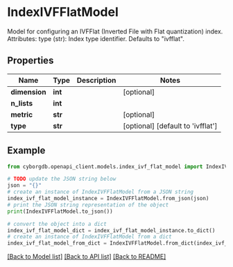 # IndexIVFFlatModel

Model for configuring an IVFFlat (Inverted File with Flat quantization) index.  Attributes:     type (str): Index type identifier. Defaults to \"ivfflat\".

## Properties

Name | Type | Description | Notes
------------ | ------------- | ------------- | -------------
**dimension** | **int** |  | [optional] 
**n_lists** | **int** |  | 
**metric** | **str** |  | [optional] 
**type** | **str** |  | [optional] [default to 'ivfflat']

## Example

```python
from cyborgdb.openapi_client.models.index_ivf_flat_model import IndexIVFFlatModel

# TODO update the JSON string below
json = "{}"
# create an instance of IndexIVFFlatModel from a JSON string
index_ivf_flat_model_instance = IndexIVFFlatModel.from_json(json)
# print the JSON string representation of the object
print(IndexIVFFlatModel.to_json())

# convert the object into a dict
index_ivf_flat_model_dict = index_ivf_flat_model_instance.to_dict()
# create an instance of IndexIVFFlatModel from a dict
index_ivf_flat_model_from_dict = IndexIVFFlatModel.from_dict(index_ivf_flat_model_dict)
```
[[Back to Model list]](../README.md#documentation-for-models) [[Back to API list]](../README.md#documentation-for-api-endpoints) [[Back to README]](../README.md)


